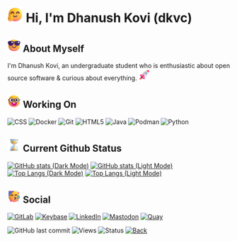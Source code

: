# <img src="https://raw.githubusercontent.com/dkvc/dkvc/main/assets/Hi.png" alt="Hi" width="35"/> Hi, I'm Dhanush Kovi (dkvc)

## <img src="https://raw.githubusercontent.com/dkvc/dkvc/main/assets/About.png" alt="About" width="30"/> About Myself
I'm Dhanush Kovi, an undergraduate student who is enthusiastic about open source software & curious about everything. <img src="https://raw.githubusercontent.com/dkvc/dkvc/main/assets/Rocket.png" alt="Curious" width="25"/>


## <img src="https://raw.githubusercontent.com/dkvc/dkvc/main/assets/Skills.png" alt="Skills" width="30"/> Working On
![CSS](https://img.shields.io/badge/css-%231572B6.svg?style=for-the-badge&logo=css3&logoColor=white)
![Docker](https://img.shields.io/badge/docker-%230db7ed.svg?style=for-the-badge&logo=docker&logoColor=white)
![Git](https://img.shields.io/badge/git-%23F05033.svg?style=for-the-badge&logo=git&logoColor=white)
![HTML5](https://img.shields.io/badge/html5-%23E34F26.svg?style=for-the-badge&logo=html5&logoColor=white)
![Java](https://img.shields.io/badge/java-%23ED8B00.svg?style=for-the-badge&logo=java&logoColor=white)
![Podman](https://img.shields.io/badge/podman-%23EFFFed.svg?style=for-the-badge&logoColor=black)
![Python](https://img.shields.io/badge/python-3670A0?style=for-the-badge&logo=python&logoColor=ffdd54)

## <img src="https://raw.githubusercontent.com/dkvc/dkvc/main/assets/Hourglass.png" alt="Status" width="30"/> Current Github Status
[![GitHub stats (Dark Mode)](https://github-readme-stats-ruby-one.vercel.app/api?username=dkvc&show_icons=true&theme=algolia#gh-dark-mode-only)](https://github-readme-stats.vercel.app/api?username=dkvc&show_icons=true&theme=algolia#gh-dark-mode-only)
[![GitHub stats (Light Mode)](https://github-readme-stats-ruby-one.vercel.app/api?username=dkvc&show_icons=true&theme=buefy#gh-light-mode-only)](https://github-readme-stats.vercel.app/api?username=dkvc&show_icons=true&theme=buefy#gh-light-mode-only)
[![Top Langs (Dark Mode)](https://github-readme-stats-ruby-one.vercel.app/api/top-langs/?username=dkvc&layout=compact&theme=algolia#gh-dark-mode-only)](https://github-readme-stats.vercel.app/api/top-langs/?username=dkvc&layout=compact&theme=algolia#gh-dark-mode-only)
[![Top Langs (Light Mode)](https://github-readme-stats-ruby-one.vercel.app/api/top-langs/?username=dkvc&layout=compact&theme=buefy#gh-light-mode-only)](https://github-readme-stats.vercel.app/api/top-langs/?username=dkvc&layout=compact&theme=buefy#gh-light-mode-only)

## <img src="https://raw.githubusercontent.com/dkvc/dkvc/main/assets/Party.png" alt="Social" width="30"/> Social
[![GitLab](https://img.shields.io/badge/gitlab-%23181717.svg?style=for-the-badge&logo=gitlab&logoColor=white)](https://gitlab.com/dkvc)
[![Keybase](https://img.shields.io/badge/Keybase-0A0A0A?style=for-the-badge&logo=keybase&logoColor=white)](https://keybase.io/dkvc/)
[![LinkedIn](https://img.shields.io/badge/linkedin-%230077B5.svg?style=for-the-badge&logo=linkedin&logoColor=white)](https://linkedin.com/in/dkvc/)
[![Mastodon](https://img.shields.io/badge/-MASTODON-%232B90D9?style=for-the-badge&logo=mastodon&logoColor=white)](https://floss.social/web/@dkvc)
[![Quay](https://img.shields.io/badge/quay-%23F34F00.svg?style=for-the-badge&logoColor=red)](https://quay.io/user/dkvc/)<br>

![GitHub last commit](https://img.shields.io/github/last-commit/dkvc/dkvc?label=last%20modified)
![Views](https://komarev.com/ghpvc/?username=dkvc&label=Views)
![Status](https://img.shields.io/badge/status-active-brightgreen)
[![Back](https://camo.githubusercontent.com/597cd6b445019ef1f929198e9bd18e1b5c13e33cc59513c731b46b8dc112ada1/68747470733a2f2f696d672e736869656c64732e696f2f62616467652f6261636b253230746f253230746f702d2545322538362541392d626c7565)](https://github.com/dkvc)
